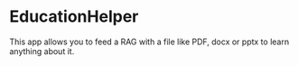 # EducationHelper
This app allows you to feed a RAG with a file like PDF, docx or pptx to learn anything about it.
